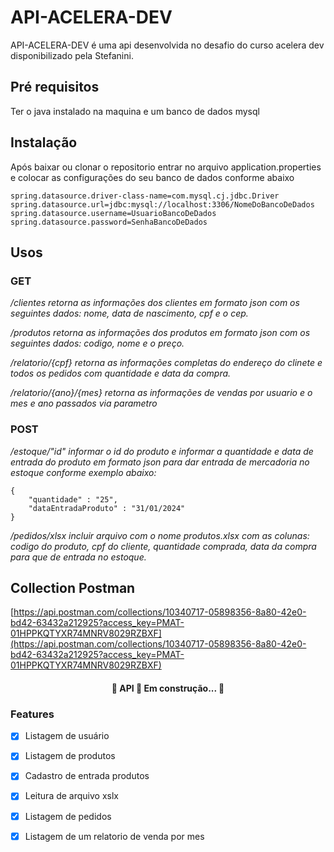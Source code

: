 # API-ACELERA-DEV  

API-ACELERA-DEV é uma api desenvolvida no desafio do curso acelera dev disponibilizado pela Stefanini.

## Pré requisitos
Ter o java instalado na maquina e um banco de dados mysql

## Instalação
Após baixar ou clonar o repositorio entrar no arquivo application.properties e colocar as configurações do seu banco de dados conforme abaixo
```
spring.datasource.driver-class-name=com.mysql.cj.jdbc.Driver
spring.datasource.url=jdbc:mysql://localhost:3306/NomeDoBancoDeDados
spring.datasource.username=UsuarioBancoDeDados
spring.datasource.password=SenhaBancoDeDados
```

## Usos

### GET
*/clientes retorna as informações dos clientes em formato json com os seguintes dados: nome, data de nascimento, cpf e o cep.*

*/produtos retorna as informações dos produtos em formato json com os seguintes dados: codigo, nome e  o preço.*

*/relatorio/{cpf} retorna as informações completas do endereço do clinete e todos os pedidos com quantidade e data da compra.*

*/relatorio/{ano}/{mes} retorna as informações de vendas por usuario e o mes e ano passados via parametro*

### POST
*/estoque/"id" informar o id do produto e informar a quantidade e data de entrada do produto em formato json para dar entrada de mercadoria no estoque conforme exemplo abaixo:*

```
{
    "quantidade" : "25",
    "dataEntradaProduto" : "31/01/2024"
}
```

*/pedidos/xlsx incluir arquivo com o nome produtos.xlsx com as colunas: codigo do produto, cpf do cliente, quantidade comprada, data da compra para que de entrada no estoque.*

## Collection Postman

[https://api.postman.com/collections/10340717-05898356-8a80-42e0-bd42-63432a212925?access_key=PMAT-01HPPKQTYXR74MNRV8029RZBXF](https://api.postman.com/collections/10340717-05898356-8a80-42e0-bd42-63432a212925?access_key=PMAT-01HPPKQTYXR74MNRV8029RZBXF)

<h4 align="center"> 
	🚧  API 🚀 Em construção...  🚧
</h4>

### Features

- [x] Listagem de usuário
- [x] Listagem de produtos
- [x] Cadastro de entrada produtos
- [x] Leitura de arquivo xslx
- [x] Listagem de pedidos
- [x] Listagem de um relatorio de venda por mes

